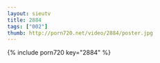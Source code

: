 ```yaml
--- 
layout: sieutv
title: 2884
tags: ["002"]
thumb: http://porn720.net/video/2884/poster.jpg
---
```

{% include porn720 key="2884" %} 
